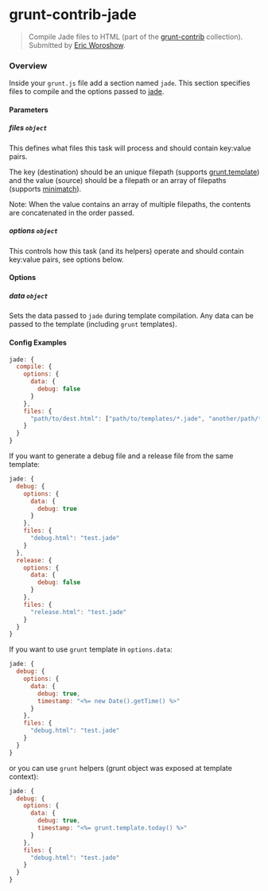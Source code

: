 # grunt-contrib-jade
> Compile Jade files to HTML (part of the [grunt-contrib](https://github.com/gruntjs/grunt-contrib) collection). Submitted by [Eric Woroshow](https://github.com/errcw).

### Overview

Inside your `grunt.js` file add a section named `jade`. This section specifies files to compile and the options passed to [jade](https://github.com/visionmedia/jade#public-api).

#### Parameters

##### files ```object```

This defines what files this task will process and should contain key:value pairs.

The key (destination) should be an unique filepath (supports [grunt.template](https://github.com/cowboy/grunt/blob/master/docs/api_template.md)) and the value (source) should be a filepath or an array of filepaths (supports [minimatch](https://github.com/isaacs/minimatch)).

Note: When the value contains an array of multiple filepaths, the contents are concatenated in the order passed.

##### options ```object```

This controls how this task (and its helpers) operate and should contain key:value pairs, see options below.

#### Options

##### data ```object```

Sets the data passed to ```jade``` during template compilation. Any data can be passed to the template (including ```grunt``` templates).

#### Config Examples

``` javascript
jade: {
  compile: {
    options: {
      data: {
        debug: false
      }
    },
    files: {
      "path/to/dest.html": ["path/to/templates/*.jade", "another/path/tmpl.jade"]
    }
  }
}
```

If you want to generate a debug file and a release file from the same template:

``` javascript
jade: {
  debug: {
    options: {
      data: {
        debug: true
      }
    },
    files: {
      "debug.html": "test.jade"
    }
  },
  release: {
    options: {
      data: {
        debug: false
      }
    },
    files: {
      "release.html": "test.jade"
    }
  }
}
```

If you want to use `grunt` template in `options.data`:

``` javascript
jade: {
  debug: {
    options: {
      data: {
        debug: true,
        timestamp: "<%= new Date().getTime() %>"
      }
    },
    files: {
      "debug.html": "test.jade"
    }
  }
}
```

or you can use `grunt` helpers (grunt object was exposed at template context):

``` javascript
jade: {
  debug: {
    options: {
      data: {
        debug: true,
        timestamp: "<%= grunt.template.today() %>"
      }
    },
    files: {
      "debug.html": "test.jade"
    }
  }
}
```
